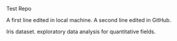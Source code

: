 Test Repo

A first line edited in local machine. 
A second line edited in GitHub.

Iris dataset. 
exploratory data analysis for quantitative fields. 
